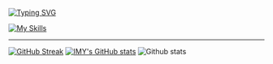 [![Typing SVG](https://readme-typing-svg.demolab.com?font=Oswald&size=30&duration=2000&pause=1000&color=10A1B8&center=true&width=650&height=200&lines=Hi%F0%9F%91%8B;I'm+Imran;I'm+interested+in+Android+and+Linux)](https://git.io/typing-svg)


[![My Skills](https://skillicons.dev/icons?i=js,html,css,bash,discord,bots,firebase,flutter,git,github,godot,linux,py,qt,vscode)](https://skillicons.dev)

<!---
IMYdev/IMYdev is a ✨ special ✨ repository because its `README.md` (this file) appears on your GitHub profile.
You can click the Preview link to take a look at your changes.
--->
---

[![GitHub Streak](http://gh.imy.com.ly?user=IMYdev&theme=transparent&hide_border=true&hide_current_streak=true&hide_longest_streak=true)](https://git.io/streak-stats)
[![IMY's GitHub stats](https://github-readme-stats.vercel.app/api?username=IMYdev)](https://github.com/anuraghazra/github-readme-stats)
![Github stats](https://github-readme-stats.vercel.app/api?username=IMYdev&show_icons=true&theme=radical)
